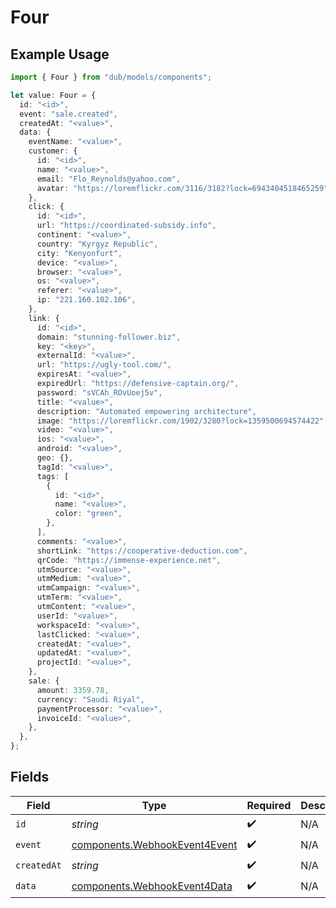 # Four

## Example Usage

```typescript
import { Four } from "dub/models/components";

let value: Four = {
  id: "<id>",
  event: "sale.created",
  createdAt: "<value>",
  data: {
    eventName: "<value>",
    customer: {
      id: "<id>",
      name: "<value>",
      email: "Flo_Reynolds@yahoo.com",
      avatar: "https://loremflickr.com/3116/3182?lock=6943404518465259",
    },
    click: {
      id: "<id>",
      url: "https://coordinated-subsidy.info",
      continent: "<value>",
      country: "Kyrgyz Republic",
      city: "Kenyonfurt",
      device: "<value>",
      browser: "<value>",
      os: "<value>",
      referer: "<value>",
      ip: "221.160.102.106",
    },
    link: {
      id: "<id>",
      domain: "stunning-follower.biz",
      key: "<key>",
      externalId: "<value>",
      url: "https://ugly-tool.com/",
      expiresAt: "<value>",
      expiredUrl: "https://defensive-captain.org/",
      password: "sVCAh_ROvUoej5v",
      title: "<value>",
      description: "Automated empowering architecture",
      image: "https://loremflickr.com/1902/3280?lock=1359500694574422",
      video: "<value>",
      ios: "<value>",
      android: "<value>",
      geo: {},
      tagId: "<value>",
      tags: [
        {
          id: "<id>",
          name: "<value>",
          color: "green",
        },
      ],
      comments: "<value>",
      shortLink: "https://cooperative-deduction.com",
      qrCode: "https://immense-experience.net",
      utmSource: "<value>",
      utmMedium: "<value>",
      utmCampaign: "<value>",
      utmTerm: "<value>",
      utmContent: "<value>",
      userId: "<value>",
      workspaceId: "<value>",
      lastClicked: "<value>",
      createdAt: "<value>",
      updatedAt: "<value>",
      projectId: "<value>",
    },
    sale: {
      amount: 3359.78,
      currency: "Saudi Riyal",
      paymentProcessor: "<value>",
      invoiceId: "<value>",
    },
  },
};
```

## Fields

| Field                                                                          | Type                                                                           | Required                                                                       | Description                                                                    |
| ------------------------------------------------------------------------------ | ------------------------------------------------------------------------------ | ------------------------------------------------------------------------------ | ------------------------------------------------------------------------------ |
| `id`                                                                           | *string*                                                                       | :heavy_check_mark:                                                             | N/A                                                                            |
| `event`                                                                        | [components.WebhookEvent4Event](../../models/components/webhookevent4event.md) | :heavy_check_mark:                                                             | N/A                                                                            |
| `createdAt`                                                                    | *string*                                                                       | :heavy_check_mark:                                                             | N/A                                                                            |
| `data`                                                                         | [components.WebhookEvent4Data](../../models/components/webhookevent4data.md)   | :heavy_check_mark:                                                             | N/A                                                                            |